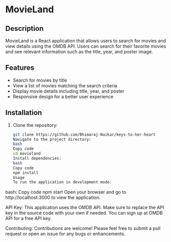 # MovieLand

## Description

MovieLand is a React application that allows users to search for movies and view details using the OMDB API. Users can search for their favorite movies and see relevant information such as the title, year, and poster image.

## Features

- Search for movies by title
- View a list of movies matching the search criteria
- Display movie details including title, year, and poster
- Responsive design for a better user experience

## Installation

1. Clone the repository:
   ```bash
   git clone https://github.com/Bhimaraj-Naikar/keys-to-her-heart
   Navigate to the project directory:
   bash
   Copy code
   cd movieland
   Install dependencies:
   bash
   Copy code
   npm install
   Usage
   To run the application in development mode:
   ```

bash:
Copy code
npm start
Open your browser and go to http://localhost:3000 to view the application.

API Key:
This application uses the OMDB API. Make sure to replace the API key in the source code with your own if needed. You can sign up at OMDB API for a free API key.

Contributing:
Contributions are welcome! Please feel free to submit a pull request or open an issue for any bugs or enhancements.
